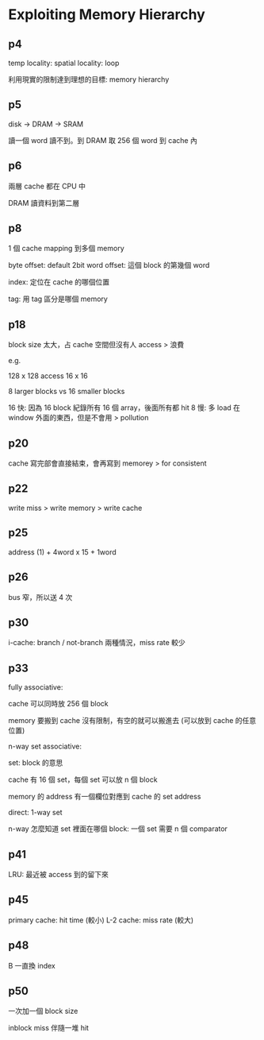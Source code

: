 # Exploiting Memory Hierarchy

## p4

temp locality: 
spatial locality: loop

利用現實的限制達到理想的目標: memory hierarchy

## p5

disk -> DRAM -> SRAM

讀一個 word 讀不到。到 DRAM 取 256 個 word 到 cache 內

## p6

兩層 cache 都在 CPU 中

DRAM 讀資料到第二層

## p8

1 個 cache mapping 到多個 memory

byte offset: default 2bit
word offset: 這個 block 的第幾個 word

index: 定位在 cache 的哪個位置

tag: 用 tag 區分是哪個 memory

## p18

block size 太大，占 cache 空間但沒有人 access > 浪費

e.g.

128 x 128 access 16 x 16

8 larger blocks vs 16 smaller blocks

16 快: 因為 16 block 紀錄所有 16 個 array，後面所有都 hit
8 慢: 多 load 在 window 外面的東西，但是不會用 > pollution

## p20

cache 寫完部會直接結束，會再寫到 memorey > for consistent

## p22

write miss > write memory > write cache

## p25

address (1) + 4word x 15 + 1word

## p26

bus 窄，所以送 4 次

## p30

i-cache: branch / not-branch 兩種情況，miss rate 較少

## p33

fully associative:

cache 可以同時放 256 個 block

memory 要搬到 cache 沒有限制，有空的就可以搬進去 (可以放到 cache 的任意位置)

n-way set associative:

set: block 的意思

cache 有 16 個 set，每個 set 可以放 n 個 block

memory 的 address 有一個欄位對應到 cache 的 set address

direct: 1-way set

n-way 怎麼知道 set 裡面在哪個 block: 一個 set 需要 n 個 comparator

## p41

LRU: 最近被 access 到的留下來

## p45

primary cache: hit time (較小)
L-2 cache: miss rate (較大)

## p48

B 一直換 index

## p50

一次加一個 block size

inblock miss 伴隨一堆 hit



